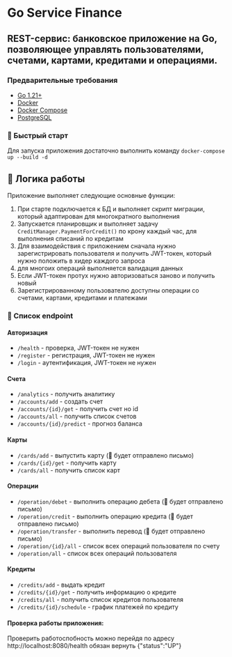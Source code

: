 # Go Service Finance
## REST-сервис: банковское приложение на Go, позволяющее управлять пользователями, счетами, картами, кредитами и операциями. 
### Предварительные требования

- [Go 1.21+](https://golang.org/dl/)
- [Docker](https://www.docker.com/get-started)
- [Docker Compose](https://docs.docker.com/compose/install/)
- [PostgreSQL](https://www.postgresql.org/download/)

### 🚀 Быстрый старт
Для запуска приложения достаточно выполнить команду ``docker-compose up --build -d``

## 🌟 Логика работы

Приложение выполняет следующие основные функции:
1) При старте подключается к БД и выполняет скрипт миграции, который адаптирован для многократного выполнения
2) Запускается планировщик и выполняет задачу `CreditManager.PaymentForCredit()` по крону каждый час, для выполнения списаний по кредитам
3) Для взаимодействия с приложением сначала нужно зарегистрировать пользователя и получить JWT-токен, который нужно положить в хидер каждого запроса
4) для многоих операций выполняется валидация данных
5) Если JWT-токен протух нужно авторизоваться заново и получить новый
6) Зарегистрированному пользователю доступны операции со счетами, картами, кредитами и платежами

### 📌 Список endpoint
#### Авторизация
 * `/health` - проверка, JWT-токен не нужен
 * `/register` - регистрация, JWT-токен не нужен
 * `/login` - аутентификация, JWT-токен не нужен
#### Счета
 * `/analytics` - получить аналитику
 * `/accounts/add` - создать счет
 * `/accounts/{id}/get` - получить счет но id
 * `/accounts/all` - получить список счетов
 * `/accounts/{id}/predict` - прогноз баланса
#### Карты
 * `/cards/add` - выпустить карту (📧 будет отправлено письмо)
 * `/cards/{id}/get` - получить карту
 * `/cards/all` - получить список карт
#### Операции
 * `/operation/debet` - выполнить операцию дебета (📧 будет отправлено письмо)
 * `/operation/credit` - выполнить операцию кредита (📧 будет отправлено письмо)
 * `/operation/transfer` - выполнить перевод (📧 будет отправлено письмо)
 * `/operation/{id}/all` - список всех операций пользователя по счету
 * `/operation/all` - список всех операций пользователя
#### Кредиты
 * `/credits/add` - выдать кредит
 * `/credits/{id}/get` - получить информацию о кредите
 * `/credits/all` - получить список кредитов пользователя
 * `/credits/{id}/schedule` - график платежей по кредиту

 #### Проверка работы приложения:
 Проверить работоспобность можно перейдя по адресу http://localhost:8080/health обязан вернуть {"status":"UP"}

